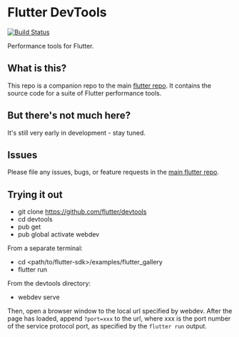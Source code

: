 # Flutter DevTools
[![Build Status](https://travis-ci.org/flutter/devtools.svg?branch=master)](https://travis-ci.org/flutter/devtools)

Performance tools for Flutter.

## What is this?

This repo is a companion repo to the main [flutter
repo](https://github.com/flutter/flutter). It contains the source code for
a suite of Flutter performance tools.

## But there's not much here?

It's still very early in development - stay tuned.

## Issues

Please file any issues, bugs, or feature requests in the [main flutter
repo](https://github.com/flutter/flutter/issues/new).

## Trying it out

- git clone https://github.com/flutter/devtools
- cd devtools
- pub get
- pub global activate webdev

From a separate terminal:
- cd <path/to/flutter-sdk>/examples/flutter_gallery
- flutter run

From the devtools directory:
- webdev serve

Then, open a browser window to the local url specified by webdev. After the page has loaded, append
`?port=xxx` to the url, where xxx is the port number of the service protocol port, as specified by 
the `flutter run` output.
